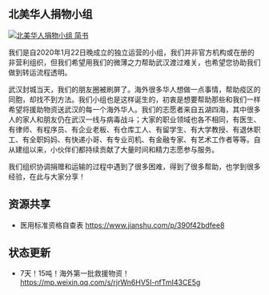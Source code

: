 ## 北美华人捐物小组

[![北美华人捐物小组 简书](https://img.shields.io/badge/北美华人捐物小组-简书-green.svg?style=for-the-badge&colorB=red)](https://www.jianshu.com/u/4b4d7605f167)

我们是自2020年1月22日晚成立的独立运营的小组，我们并非官方机构或在册的非营利组织，但我们希望用我们的微薄之力帮助武汉渡过难关，也希望您协助我们做到转运流程透明。

武汉封城当天，我们的朋友圈被刷屏了。海外很多华人想做一点事情，帮助疫区的同胞，却找不到方法。我们小组也是这样诞生的，初衷是想要帮助那些和我们一样希望将援助物资送武汉的每一个海外华人。我们的志愿者来自五湖四海，其中很多人的家人和朋友仍在武汉一线与病毒战斗；大家的职业领域也各不相同，有医生、有律师、有程序员、有企业老板、有仓库工人、有留学生、有大学教授、有退休职工、有全职妈妈、有快递小哥、有专业司机、有金融专家、有艺术工作者等等。自从建组以来，小伙伴们都持续贡献了大量时间和精力志愿参与服务。

我们组织协调捐赠和运输的过程中遇到了很多困难，得到了很多帮助，也学到很多经验，在此与大家分享！


## 资源共享 
- 医用标准资格自查表 https://www.jianshu.com/p/390f42bdfee8

## 状态更新 

- 7天！15吨！海外第一批救援物资！https://mp.weixin.qq.com/s/rjrWn6HV5I-nfTmI43CE5g 

